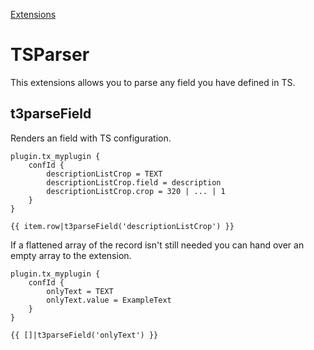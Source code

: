 [Extensions](../extensions.md)

# TSParser

This extensions allows you to parse any field you have defined in TS.

## t3parseField

Renders an field with TS configuration.

```
plugin.tx_myplugin {
	confId {
		descriptionListCrop = TEXT
		descriptionListCrop.field = description
		descriptionListCrop.crop = 320 | ... | 1
	}
}
```

```twig
{{ item.row|t3parseField('descriptionListCrop') }}
```


If a flattened array of the record isn't still needed you can hand over an empty array to the extension.

```
plugin.tx_myplugin {
	confId {
		onlyText = TEXT
		onlyText.value = ExampleText
	}
}
```

```twig
{{ []|t3parseField('onlyText') }}
```
